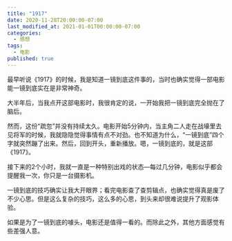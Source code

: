 ```yaml
---
title: "1917"
date: 2020-11-28T20:00:00-07:00
last_modified_at: 2021-01-01T00:00:00-07:00
categories:
  - 感想
tags:
  - 电影
published: true
---
```


最早听说《1917》的时候，我是知道一镜到底这件事的，当时也确实觉得一部电影能一镜到底实在是非常神奇。

大半年后，当我点开这部电影时，我很肯定的说，一开始我把一镜到底完全抛在了脑后。

然而，这份“疏忽”并没有持续太久。电影开始5分钟内，当主角二人走在战壕里去见将军的时候，我就隐隐觉得事情有点不对劲。也不知道为什么，“一镜到底”四个字就突然蹦了出来。然后，回到开头，重新播放。嗯，一镜到底的，就是这部《1917》。

接下来的2个小时，我就一直是一种特别出戏的状态—每过几分钟，电影似乎都会提醒我一次，你只是一台摄影机。

一镜到底的技巧确实让我大开眼界；看完电影查了查剪辑点，也确实觉得真是废了不少心思。但是这么复杂的技巧，这么多的心思，到头来却很难说提升了观影体验。

如果是为了一镜到底的噱头，电影还是值得一看的。而除此之外，其他方面感觉有些差强人意。
